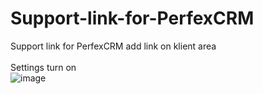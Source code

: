 # Support-link-for-PerfexCRM
Support link for PerfexCRM add link on klient area
</br></br>
Settings turn on</br>
![image](https://user-images.githubusercontent.com/11683786/153731121-788a8b07-9156-44f9-b0ae-ebc8b35f22b6.png)
